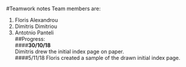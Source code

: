 #Teamwork notes
Team members are:
1. Floris Alexandrou
2. Dimitris Dimitriou
3. Antotnio Panteli  
##Progress:  
####__30/10/18__  
Dimitris drew the initial index page on paper.  
####5/11/18
Floris created a sample of the drawn initial index page.
